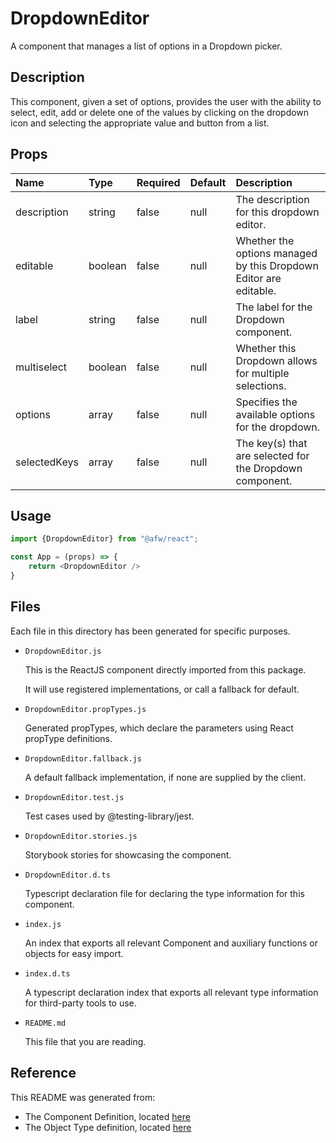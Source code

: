 # DropdownEditor

A component that manages a list of options in a Dropdown picker.

## Description
This component, given a set of options, provides the user with the ability to select, edit, add or delete one of the values by clicking on the dropdown icon and selecting the appropriate value and button from a list.

## Props
| Name | Type | Required | Default | Description |
|:----------|:----------|:----|:------------|:------------|
|description|string|false|null|The description for this dropdown editor.|
|editable|boolean|false|null|Whether the options managed by this Dropdown Editor are editable.|
|label|string|false|null|The label for the Dropdown component.|
|multiselect|boolean|false|null|Whether this Dropdown allows for multiple selections.|
|options|array|false|null|Specifies the available options for the dropdown.|
|selectedKeys|array|false|null|The key(s) that are selected for the Dropdown component.|

## Usage
```js
import {DropdownEditor} from "@afw/react";

const App = (props) => {
    return <DropdownEditor />
}
```

## Files
Each file in this directory has been generated for specific purposes.
 * `DropdownEditor.js`

   This is the ReactJS component directly imported from this package.

   It will use registered implementations, or call a fallback for default.
 * `DropdownEditor.propTypes.js`

   Generated propTypes, which declare the parameters using React propType definitions.

 * `DropdownEditor.fallback.js`

   A default fallback implementation, if none are supplied by the client.

 * `DropdownEditor.test.js`

   Test cases used by @testing-library/jest.

 * `DropdownEditor.stories.js`

   Storybook stories for showcasing the component.

 * `DropdownEditor.d.ts`

   Typescript declaration file for declaring the type information for this component.

 * `index.js`

   An index that exports all relevant Component and auxiliary functions or objects for easy import.

 * `index.d.ts`

   A typescript declaration index that exports all relevant type information for third-party tools to use.

 * `README.md`

   This file that you are reading.

## Reference
This README was generated from:
  * The Component Definition, located [here](/src/afw_components/generate/objects/_AdaptiveLayoutComponentType_/DropdownEditor.json)
  * The Object Type definition, located [here](/src/afw_components/generate/objects/_AdaptiveObjectType_/_AdaptiveLayoutComponentType_DropdownEditor.json)

